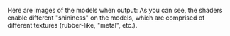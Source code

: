 Here are images of the models when output:
As you can see, the shaders enable different "shininess" on the models,
which are comprised of different textures (rubber-like, "metal", etc.).
